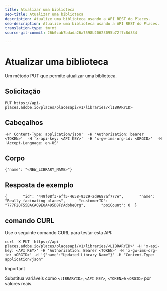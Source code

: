 ```yaml
---
title: Atualizar uma biblioteca
seo-title: Atualizar uma biblioteca
description: Atualize uma biblioteca usando a API REST do Places.
seo-description: Atualize uma biblioteca usando a API REST do Places.
translation-type: tm+mt
source-git-commit: 26b0cab7bdada26a7598b20623095b72f7c8d334

---
```



# Atualizar uma biblioteca

Um método PUT que permite atualizar uma biblioteca.

## Solicitação

```text
PUT https://api-places.adobe.io/places/placesapi/v1/libraries/<lIBRARYID>
```

## Cabeçalhos

```text
-H' Content-Type: application/json'  -H 'Authorization: bearer <TOKEN>'  -H 'x-api-key: <API KEY>'  -H 'x-gw-ims-org-id: <ORGID>'  -H 'Accept-Language: en-US'
```

## Corpo

```text
{"name": "<NEW_LIBRARY_NAME>"}
```

## Resposta de exemplo

```text
{       "id": "449f08f3-eff5-4658-9329-2d9687af777e",       "name": "Really facinating places",      "customerID": "777F20F55BACA09E0A495D8F@AdobeOrg",       "poiCount": 0  }
```

## comando CURL

Use o seguinte comando CURL para testar esta API:

```text
curl -X PUT 'https://api-places.adobe.io/places/placesapi/v1/libraries/<LIBRARYID>' -H 'x-api-key: <API KEY>' -H 'Authorization: Bearer <TOKEN>' -H 'x-gw-ims-org-id: <ORGID>' -d '{"name":"Updated Library Name"}' -H "Content-Type: application/json"
```

>[!IMPORTANT]
>
>Substitua variáveis como `<lIBRARYID>`, `<API KEY>`, `<TOKEN>`e `<ORGID>` por valores reais.


